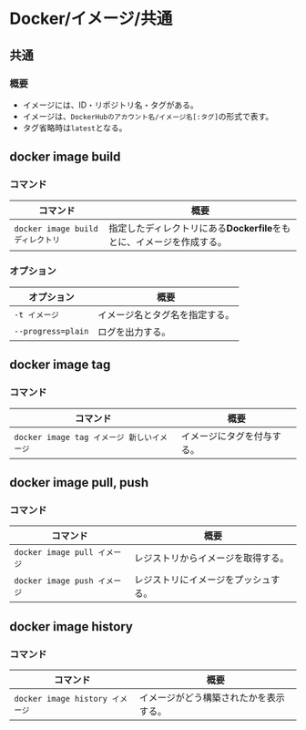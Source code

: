 # Docker/イメージ/共通

## 共通

### 概要

- イメージには、ID・リポジトリ名・タグがある。
- イメージは、`DockerHubのアカウント名/イメージ名[:タグ]`の形式で表す。
- タグ省略時は`latest`となる。

## docker image build

### コマンド

| コマンド                          | 概要                                                         |
| --------------------------------- | ------------------------------------------------------------ |
| `docker image build ディレクトリ` | 指定したディレクトリにある**Dockerfile**をもとに、イメージを作成する。 |

### オプション

| オプション         | 概要                           |
| ------------------ | ------------------------------ |
| `-t イメージ`      | イメージ名とタグ名を指定する。 |
| `--progress=plain` | ログを出力する。               |

## docker image tag

### コマンド

| コマンド                                   | 概要                       |
| ------------------------------------------ | -------------------------- |
| `docker image tag イメージ 新しいイメージ` | イメージにタグを付与する。 |

## docker image pull, push

### コマンド

| コマンド                     | 概要                                 |
| ---------------------------- | ------------------------------------ |
| `docker image pull イメージ` | レジストリからイメージを取得する。   |
| `docker image push イメージ` | レジストリにイメージをプッシュする。 |

## docker image history

### コマンド

| コマンド                        | 概要                                   |
| ------------------------------- | -------------------------------------- |
| `docker image history イメージ` | イメージがどう構築されたかを表示する。 |
